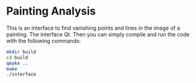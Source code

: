 # Painting Analysis

This is an interface to find vanishing points and lines in the image of a painting. The interface Qt. Then you can simply compile and run the code with the following commands:
```bash
mkdir build
cd build
qmake ..
make
./interface
```